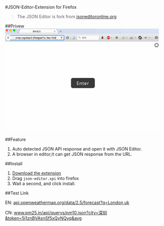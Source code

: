 #JSON-Editor-Extension for Firefox

>The JSON Editor is fork from [jsoneditoronline.org](http://jsoneditoronline.org/)

##Privew
![Preview gif](https://raw.githubusercontent.com/webpatch/JSON-Editor-Extension/master/screen/preview.gif)

##Feature

1. Auto detected JSON API response and open it with JSON Editor.
2. A browser in editor,it can get JSON response from the URL.

##Install
1. [Download the extension](https://github.com/webpatch/JSON-Editor-Extension/raw/master/release/json-editor.xpi)
2. Drag `json-editor.xpi` into firefox
3. Wait a second, and click install.

##Test Link

EN: <a href="http://api.openweathermap.org/data/2.5/forecast?q=London,uk" target="_blank">api.openweathermap.org/data/2.5/forecast?q=London,uk</a>

CN: <a href="http://www.pm25.in/api/querys/pm10.json?city=深圳&token=5j1znBVAsnSf5xQyNQyq&avg" target="_blank">www.pm25.in/api/querys/pm10.json?city=深圳&token=5j1znBVAsnSf5xQyNQyq&avg</a>




